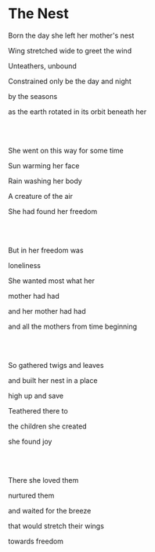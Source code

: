 # The Nest

Born the day she left her mother's nest

Wing stretched wide to greet the wind

Unteathers, unbound

Constrained only be the day and night

by the seasons

as the earth rotated in its orbit beneath her

<br />
<br />

She went on this way for some time

Sun warming her face

Rain washing her body

A creature of the air

She had found her freedom

<br />
<br />

But in her freedom was

loneliness

She wanted most what her 

mother had had

and her mother had had

and all the mothers from time beginning

<br />
<br />


So gathered twigs and leaves

and built her nest in a place

high up and save

Teathered there to 

the children she created

she found joy

<br />
<br />


There she loved them

nurtured them

and waited for the breeze

that would stretch their wings

towards freedom

